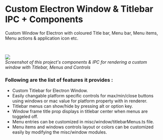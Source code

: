 # Custom Electron Window & Titlebar IPC + Components

Custom Window for Electron with coloured Title bar, Menu bar, Menu items, Menu actions &amp; application icon etc.

<br />

<img src="https://github.com/codesbiome/electron-react-webpack-typescript-2022/raw/master/assets/images/animation.gif" /><br />
*Screenshot of this project's components & IPC for rendering a custom window with Titlebar, Menus and Controls*

### Following are the list of features it provides :

- Custom Titlebar for Electron Window.
- Easily changable platform specific controls for max/min/close buttons using windows or mac value for platform property with <WindowFrame> in renderer.
- Titlebar menus can show/hide by pressing alt or option key.
- Window frame title prop displays in titlebar center when menus are toggeled off.
- Menu entries can be customized in misc/window/titlebarMenus.ts file.
- Menu items and windows controls layout or colors can be customized easily by modifying the misc/window modules.
